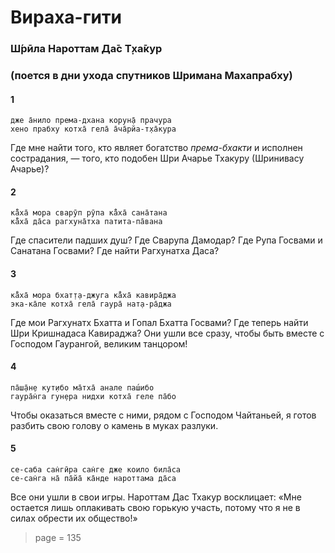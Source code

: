 # Вираха-гити

### Ш́рӣла Нароттам Да̄с Т̣ха̄кур

### (поется в дни ухода спутников Шримана Махапрабху)

#### 1

    дже а̄нило према-дхана корун̣а̄ прачура
    хено прабху котха̄ гела̄ а̄ча̄рйа-т̣ха̄кура

Где мне найти того, кто являет богатство *према-бхакти* и исполнен сострадания, — того, кто подобен Шри Ачарье Тхакуру (Шринивасу Ачарье)?

#### 2

    ка̄̐ха̄ мора сварӯп рӯпа ка̄̐ха̄ сана̄тана
    ка̄̐ха̄ да̄са рагхуна̄тха патита-па̄вана

Где спасители падших душ? Где Сварупа Дамодар? Где Рупа Госвами и Санатана Госвами? Где найти Рагхунатха Даса?

#### 3

    ка̄̐ха̄ мора бхат̣т̣а-джуга ка̄̐ха̄ кавира̄джа
    эка-ка̄ле котха̄ гела̄ гаура̄ нат̣а-ра̄джа

Где мои Рагхунатх Бхатта и Гопал Бхатта Госвами? Где теперь найти Шри Кришнадаса Кавираджа? Они ушли все сразу, чтобы быть вместе с Господом Гаурангой, великим танцором!

#### 4

    па̄ш̣а̄н̣е кут̣ибо ма̄тха̄ анале паш́ибо
    гаура̄н̇га гун̣ера нидхи котха̄ геле па̄бо

Чтобы оказаться вместе с ними, рядом с Господом Чайтаньей, я готов разбить свою голову о камень в муках разлуки.

#### 5

    се-саба сан̇гӣра сан̇ге дже коило била̄са
    се-сан̇га на̄ па̄йа̄ ка̄нде нароттама да̄са

Все они ушли в свои игры. Нароттам Дас Тхакур восклицает: «Мне остается лишь оплакивать свою горькую участь, потому что я не в силах обрести их общество!»


> page = 135